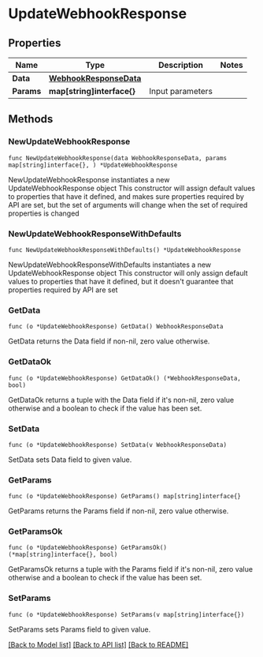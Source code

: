 # UpdateWebhookResponse

## Properties

Name | Type | Description | Notes
------------ | ------------- | ------------- | -------------
**Data** | [**WebhookResponseData**](WebhookResponseData.md) |  | 
**Params** | **map[string]interface{}** | Input parameters | 

## Methods

### NewUpdateWebhookResponse

`func NewUpdateWebhookResponse(data WebhookResponseData, params map[string]interface{}, ) *UpdateWebhookResponse`

NewUpdateWebhookResponse instantiates a new UpdateWebhookResponse object
This constructor will assign default values to properties that have it defined,
and makes sure properties required by API are set, but the set of arguments
will change when the set of required properties is changed

### NewUpdateWebhookResponseWithDefaults

`func NewUpdateWebhookResponseWithDefaults() *UpdateWebhookResponse`

NewUpdateWebhookResponseWithDefaults instantiates a new UpdateWebhookResponse object
This constructor will only assign default values to properties that have it defined,
but it doesn't guarantee that properties required by API are set

### GetData

`func (o *UpdateWebhookResponse) GetData() WebhookResponseData`

GetData returns the Data field if non-nil, zero value otherwise.

### GetDataOk

`func (o *UpdateWebhookResponse) GetDataOk() (*WebhookResponseData, bool)`

GetDataOk returns a tuple with the Data field if it's non-nil, zero value otherwise
and a boolean to check if the value has been set.

### SetData

`func (o *UpdateWebhookResponse) SetData(v WebhookResponseData)`

SetData sets Data field to given value.


### GetParams

`func (o *UpdateWebhookResponse) GetParams() map[string]interface{}`

GetParams returns the Params field if non-nil, zero value otherwise.

### GetParamsOk

`func (o *UpdateWebhookResponse) GetParamsOk() (*map[string]interface{}, bool)`

GetParamsOk returns a tuple with the Params field if it's non-nil, zero value otherwise
and a boolean to check if the value has been set.

### SetParams

`func (o *UpdateWebhookResponse) SetParams(v map[string]interface{})`

SetParams sets Params field to given value.



[[Back to Model list]](../README.md#documentation-for-models) [[Back to API list]](../README.md#documentation-for-api-endpoints) [[Back to README]](../README.md)


